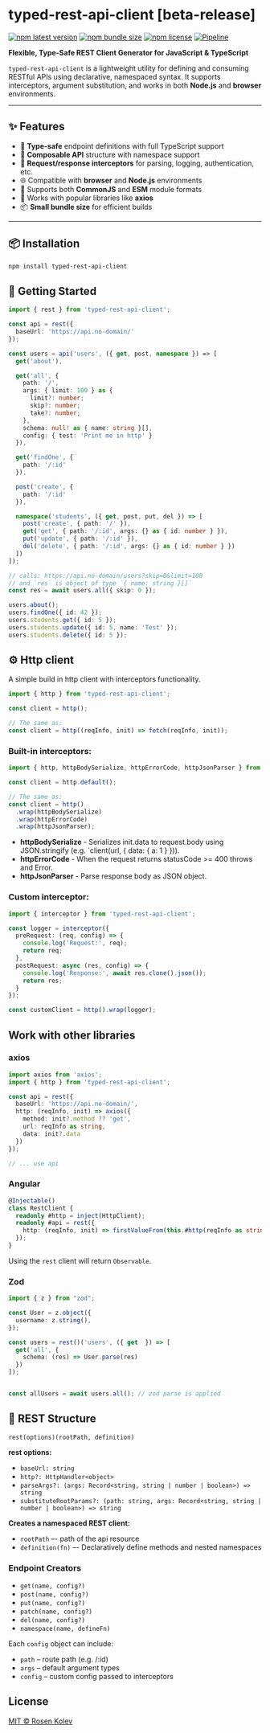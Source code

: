# typed-rest-api-client [beta-release]

[![npm latest version](https://img.shields.io/npm/v/typed-rest-api-client/latest?logo=npm)](https://www.npmjs.com/package/typed-rest-api-client)
[![npm bundle size](https://img.shields.io/bundlephobia/minzip/typed-rest-api-client?label=npm%20-%20minzipped&logo=npm)](https://www.npmjs.com/package/typed-rest-api-client)
[![npm license](https://img.shields.io/npm/l/typed-rest-api-client)](https://github.com/rosenkolev/typed-rest-api-client/blob/master)
[![Pipeline](https://github.com/rosenkolev/typed-rest-api-client/actions/workflows/pipeline.yml/badge.svg)](https://github.com/rosenkolev/typed-rest-api-client/actions/workflows/pipeline.yml)

**Flexible, Type-Safe REST Client Generator for JavaScript & TypeScript**

`typed-rest-api-client` is a lightweight utility for defining and consuming RESTful APIs using declarative, namespaced syntax. It supports interceptors, argument substitution, and works in both **Node.js** and **browser** environments.

---

## ✨ Features

- 🧠 **Type-safe** endpoint definitions with full TypeScript support
- 🧩 **Composable API** structure with namespace support
- 🔄 **Request/response interceptors** for parsing, logging, authentication, etc.
- 🌐 Compatible with **browser** and **Node.js** environments
- 🔄 Supports both **CommonJS** and **ESM** module formats
- 🤝 Works with popular libraries like **axios**
- 📦 **Small bundle size** for efficient builds

---

## 📦 Installation

```bash
npm install typed-rest-api-client
```

## 🚀 Getting Started

```typescript
import { rest } from 'typed-rest-api-client';

const api = rest({
  baseUrl: 'https://api.no-domain/'
});

const users = api('users', ({ get, post, namespace }) => [
  get('about'),

  get('all', {
    path: '/',
    args: { limit: 100 } as {
      limit?: number;
      skip?: number;
      take?: number;
    },
    schema: null! as { name: string }[],
    config: { test: 'Print me in http' }
  }),

  get('findOne', {
    path: '/:id'
  }),

  post('create', {
    path: '/:id'
  }),

  namespace('students', ({ get, post, put, del }) => [
    post('create', { path: '/' }),
    get('get', { path: '/:id', args: {} as { id: number } }),
    put('update', { path: '/:id' }),
    del('delete', { path: '/:id', args: {} as { id: number } })
  ])
]);

// calls: https://api.no-domain/users?skip=0&limit=100
// and `res` is object of type `{ name: string }[]`
const res = await users.all({ skip: 0 }); 

users.about();
users.findOne({ id: 42 });
users.students.get({ id: 5 });
users.students.update({ id: 5, name: 'Test' });
users.students.delete({ id: 5 });
```

## ⚙️ Http client

A simple build in http client with interceptors functionality.

```typescript
import { http } from 'typed-rest-api-client';

const client = http();

// The same as:
const client = http((reqInfo, init) => fetch(reqInfo, init));
```

### Built-in interceptors:

```typescript
import { http, httpBodySerialize, httpErrorCode, httpJsonParser } from 'typed-rest-api-client';

const client = http.default();

// The same as:
const client = http()
  .wrap(httpBodySerialize)
  .wrap(httpErrorCode)
  .wrap(httpJsonParser);
```

- **httpBodySerialize** - Serializes init.data to request.body using JSON.stringify (e.g. `client(url, { data: { a: 1 } })).
- **httpErrorCode** - When the request returns statusCode >= 400 throws and Error. 
- **httpJsonParser** - Parse response body as JSON object.

### Custom interceptor:

```typescript
import { interceptor } from 'typed-rest-api-client';

const logger = interceptor({
  preRequest: (req, config) => {
    console.log('Request:', req);
    return req;
  },
  postRequest: async (res, config) => {
    console.log('Response:', await res.clone().json());
    return res;
  }
});

const customClient = http().wrap(logger);
```

## Work with other libraries

### axios

```typescript
import axios from 'axios';
import { http } from 'typed-rest-api-client';

const api = rest({
  baseUrl: 'https://api.no-domain/',
  http: (reqInfo, init) => axios({
    method: init?.method ?? 'get',
    url: reqInfo as string,
    data: init?.data
  })
});

// ... use api
```

### Angular

```typescript
@Injectable()
class RestClient {
  readonly #http = inject(HttpClient);
  readonly #api = rest({
    http: (reqInfo, init) => firstValueFrom(this.#http(reqInfo as string, init.data))
  });
}
```

Using the `rest` client will return `Observable`.

### Zod

```typescript
import { z } from "zod";

const User = z.object({
  username: z.string(),
});

const users = rest()('users', ({ get  }) => [
  get('all', {
    schema: (res) => User.parse(res)
  })
]);


const allUsers = await users.all(); // zod parse is applied
```

## 🧱 REST Structure

`rest(options)(rootPath, definition)`

**rest options:**

- `baseUrl: string`
- `http?: HttpHandler<object>`
- `parseArgs?: (args: Record<string, string | number | boolean>) => string`
- `substituteRootParams?: (path: string, args: Record<string, string | number | boolean>) => string`

**Creates a namespaced REST client:**

- `rootPath` –- path of the api resource
- `definition(fn)` –- Declaratively define methods and nested namespaces

### Endpoint Creators

- `get(name, config?)`
- `post(name, config?)`
- `put(name, config?)`
- `patch(name, config?)`
- `del(name, config?)`
- `namespace(name, defineFn)`

Each `config` object can include:

- `path` – route path (e.g. /:id)
- `args` – default argument types
- `config` – custom config passed to interceptors

## License

[MIT © Rosen Kolev](./LICENSE)
